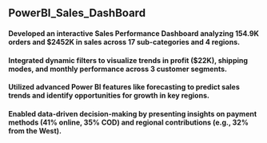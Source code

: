## PowerBI_Sales_DashBoard
#### Developed an interactive Sales Performance Dashboard analyzing 154.9K orders and $2452K in sales across 17 sub-categories and 4 regions.
#### Integrated dynamic filters to visualize trends in profit ($22K), shipping modes, and monthly performance across 3 customer segments.
#### Utilized advanced Power BI features like forecasting to predict sales trends and identify opportunities for growth in key regions.
#### Enabled data-driven decision-making by presenting insights on payment methods (41% online, 35% COD) and regional contributions (e.g., 32% from the West).
